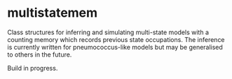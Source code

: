 # multistatemem
Class structures for inferring and simulating multi-state models with a counting memory which records previous state occupations. The inference is currently written for pneumococcus-like models but may be generalised to others in the future.

Build in progress.
